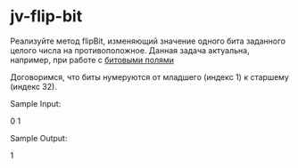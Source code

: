 # jv-flip-bit

Реализуйте метод flipBit, изменяющий значение одного бита заданного целого числа на противоположное. Данная задача актуальна, например, при работе с [битовыми полями](https://bit.ly/2KADTif)

Договоримся, что биты нумеруются от младшего (индекс 1) к старшему (индекс 32).

Sample Input:

0 1

Sample Output:

1
